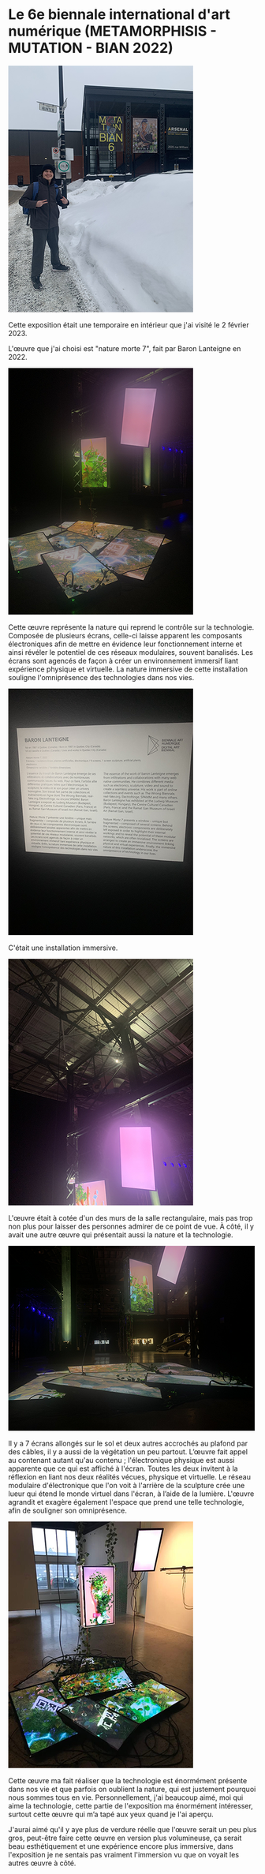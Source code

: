 # Le 6e biennale international d'art numérique (METAMORPHISIS - MUTATION - BIAN 2022)

![photo devant entrer](https://github.com/Ferylane/H23_V13_INSPIRATIONS_FERRANTELAMBERT/blob/main/BIAN/photo/photo_devant_entrer.png)

Cette exposition était une temporaire en intérieur que j'ai visité le 2 février 2023.

L'œuvre que j'ai choisi est "nature morte 7", fait par Baron Lanteigne en 2022.

![photo euvre 04](https://github.com/Ferylane/H23_V13_INSPIRATIONS_FERRANTELAMBERT/blob/main/BIAN/photo/photo_oeuvre_04.png)

Cette œuvre représente la nature qui reprend le contrôle sur la technologie. Composée de plusieurs écrans, celle-ci laisse apparent les composants électroniques afin de mettre en évidence leur fonctionnement interne et ainsi révéler le potentiel de ces réseaux modulaires, souvent banalisés. Les écrans sont agencés de façon à créer un environnement immersif liant expérience physique et virtuelle. La nature immersive de cette installation souligne l'omniprésence des technologies dans nos vies.

![photo info](https://github.com/Ferylane/H23_V13_INSPIRATIONS_FERRANTELAMBERT/blob/main/BIAN/photo/photo_info.png)

C'était une installation immersive.

![photo instalation](https://github.com/Ferylane/H23_V13_INSPIRATIONS_FERRANTELAMBERT/blob/main/BIAN/photo/photo_instalation.png)

L'œuvre était à cotée d'un des murs de la salle rectangulaire, mais pas trop non plus pour laisser des personnes admirer de ce point de vue. À côté, il y avait une autre œuvre qui présentait aussi la nature et la technologie.

![photo oeuvre 01](https://github.com/Ferylane/H23_V13_INSPIRATIONS_FERRANTELAMBERT/blob/main/BIAN/photo/photo_oeuvre_01.png)

Il y a 7 écrans allongés sur le sol et deux autres accrochés au plafond par des câbles, il y a aussi de la végétation un peu partout. L’œuvre fait appel au contenant autant qu'au contenu ; l'électronique physique est aussi apparente que ce qui est affiché à l'écran. Toutes les deux invitent à la réflexion en liant nos deux réalités vécues, physique et virtuelle. Le réseau modulaire d'électronique que l'on voit à l'arrière de la sculpture crée une lueur qui étend le monde virtuel dans l'écran, à l’aide de la lumière. L'œuvre agrandit et exagère également l'espace que prend une telle technologie, afin de souligner son omniprésence.

![instalation_composante](https://github.com/Ferylane/H23_V13_INSPIRATIONS_FERRANTELAMBERT/blob/main/BIAN/photo/instalation_composante.png)

Cette œuvre ma fait réaliser que la technologie est énormément présente dans nos vie et que parfois on oublient la nature, qui est justement pourquoi nous sommes tous en vie. Personnellement, j'ai beaucoup aimé, moi qui aime la technologie, cette partie de l'exposition ma énormément intéresser, surtout cette œuvre qui m’a tapé aux yeux quand je l'ai aperçu.

J'aurai aimé qu'il y aye plus de verdure réelle que l'œuvre serait un peu plus gros, peut-être faire cette œuvre en version plus volumineuse, ça serait beau esthétiquement et une expérience encore plus immersive, dans l'exposition je ne sentais pas vraiment l'immersion vu que on voyait les autres œuvre à côté.

